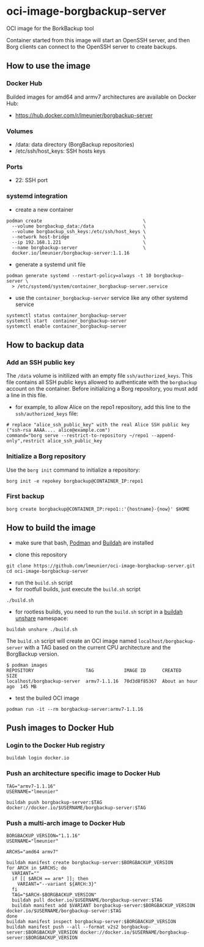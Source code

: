 # oci-image-borgbackup-server

OCI image for the BorkBackup tool

Container started from this image will start an OpenSSH server, and then Borg
clients can connect to the OpenSSH server to create backups.

## How to use the image

### Docker Hub

Builded images for amd64 and armv7 architectures are available on Docker Hub:

* https://hub.docker.com/r/lmeunier/borgbackup-server

### Volumes

* /data: data directory (BorgBackup repositories)
* /etc/ssh/host_keys: SSH hosts keys

### Ports

* 22: SSH port

### systemd integration

* create a new container

```
podman create                                     \
  --volume borgbackup_data:/data                  \
  --volume borgbackup_ssh_keys:/etc/ssh/host_keys \
  --network host-bridge                           \
  --ip 192.168.1.221                              \
  --name borgbackup-server                        \
  docker.io/lmeunier/borgbackup-server:1.1.16
```

* generate a systemd unit file

```
podman generate systemd --restart-policy=always -t 10 borgbackup-server \
  > /etc/systemd/system/container_borgbackup-server.service
```

* use the `container_borgbackup-server` service like any other systemd service

```
systemctl status container_borgbackup-server
systemctl start  container_borgbackup-server
systemctl enable container_borgbackup-server
```

## How to backup data

### Add an SSH public key

The `/data` volume is initilized with an empty file `ssh/authorized_keys`. This
file contains all SSH public keys allowed to authenticate with the `borgbackup`
account on the container. Before initializing a Borg repository, you must add a
line in this file.

* for example, to allow Alice on the repo1 repository, add this line to the
  `ssh/authorized_keys` file:

```
# replace "alice_ssh_public_key" with the real Alice SSH public key ("ssh-rsa AAAA.... alice@example.com")
command="borg serve --restrict-to-repository ~/repo1 --append-only",restrict alice_ssh_public_key
```

### Initialize a Borg repository

Use the `borg init` command to initialize a repository:

```
borg init -e repokey borgbackup@CONTAINER_IP:repo1
```

### First backup

```
borg create borgbackup@CONTAINER_IP:repo1::'{hostname}-{now}' $HOME
```

## How to build the image

* make sure that bash, [Podman](https://podman.io/) and
  [Buildah](https://buildah.io/) are installed

* clone this repository

```
git clone https://github.com/lmeunier/oci-image-borgbackup-server.git
cd oci-image-borgbackup-server
```

* run the `build.sh` script
 * for rootfull builds, just execute the `build.sh` script

  ```
  ./build.sh
  ```

 * for rootless builds, you need to run the `build.sh` script in a [buildah
unshare](https://github.com/containers/buildah/blob/master/docs/buildah-unshare.md)
namespace:

  ```
  buildah unshare ./build.sh
  ```

The `build.sh` script will create an OCI image named `localhost/borgbackup-server` with a
TAG based on the current CPU architecture and the BorgBackup version.

```
$ podman images
REPOSITORY                   TAG           IMAGE ID      CREATED            SIZE
localhost/borgbackup-server  armv7-1.1.16  70d3d8f85367  About an hour ago  145 MB
```

* test the builed OCI image

```
podman run -it --rm borgbackup-server:armv7-1.1.16
```


## Push images to Docker Hub

### Login to the Docker Hub registry

```
buildah login docker.io
```

### Push an architecture specific image to Docker Hub


```
TAG="armv7-1.1.16"
USERNAME="lmeunier"

buildah push borgbackup-server:$TAG docker://docker.io/$USERNAME/borgbackup-server:$TAG
```

### Push a multi-arch image to Docker Hub

```
BORGBACKUP_VERSION="1.1.16"
USERNAME="lmeunier"

ARCHS="amd64 armv7"

buildah manifest create borgbackup-server:$BORGBACKUP_VERSION
for ARCH in $ARCHS; do
  VARIANT=""
  if [[ $ARCH == arm* ]]; then
    VARIANT="--variant ${ARCH:3}"
  fi
  TAG="$ARCH-$BORGBACKUP_VERSION"
  buildah pull docker.io/$USERNAME/borgbackup-server:$TAG
  buildah manifest add $VARIANT borgbackup-server:$BORGBACKUP_VERSION docker.io/$USERNAME/borgbackup-server:$TAG
done
buildah manifest inspect borgbackup-server:$BORGBACKUP_VERSION
buildah manifest push --all --format v2s2 borgbackup-server:$BORGBACKUP_VERSION docker://docker.io/$USERNAME/borgbackup-server:$BORGBACKUP_VERSION
```
